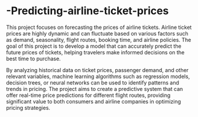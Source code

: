 # -Predicting-airline-ticket-prices
This project focuses on forecasting the prices of airline tickets. Airline ticket prices are highly dynamic and can fluctuate based on various factors such as demand, seasonality, flight routes, booking time, and airline policies. The goal of this project is to develop a model that can accurately predict the future prices of tickets, helping travelers make informed decisions on the best time to purchase.

By analyzing historical data on ticket prices, passenger demand, and other relevant variables, machine learning algorithms such as regression models, decision trees, or neural networks can be used to identify patterns and trends in pricing. The project aims to create a predictive system that can offer real-time price predictions for different flight routes, providing significant value to both consumers and airline companies in optimizing pricing strategies.
